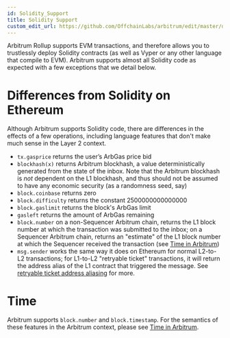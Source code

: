 ```yaml
---
id: Solidity_Support
title: Solidity Support
custom_edit_url: https://github.com/OffchainLabs/arbitrum/edit/master/docs/Solidity_Support.md
---
```


Arbitrum Rollup supports EVM transactions, and therefore allows you to trustlessly deploy Solidity contracts (as well as Vyper or any other language that compile to EVM). Arbitrum supports almost all Solidity code as expected with a few exceptions that we detail below.

# Differences from Solidity on Ethereum

Although Arbitrum supports Solidity code, there are differences in the effects of a few operations, including language features that don't make much sense in the Layer 2 context.

- `tx.gasprice` returns the user’s ArbGas price bid
- `blockhash(x)` returns Arbitrum blockhash, a value deterministically generated from the state of the inbox. Note that the Arbitrum blockhash is _not_ dependent on the L1 blockhash, and thus should not be assumed to have any economic security (as a randomness seed, say)
- `block.coinbase` returns zero
- `block.difficulty` returns the constant 2500000000000000
- `block.gaslimit` returns the block's ArbGas limit
- `gasleft` returns the amount of ArbGas remaining
- `block.number` on a non-Sequencer Arbitrum chain, returns the L1 block number at which the transaction was submitted to the inbox; on a Sequencer Arbitrum chain, returns an "estimate" of the L1 block number at which the Sequencer received the transaction (see [Time in Arbitrum](Time_in_Arbitrum.md))
- `msg.sender` works the same way it does on Ethereum for normal L2-to-L2 transactions; for L1-to-L2 "retryable ticket" transactions, it will return the address alias of the L1 contract that triggered the message. See [retryable ticket address aliasing](L1_L2_Messages.md#address-aliasing) for more.

# Time

Arbitrum supports `block.number` and `block.timestamp`. For the semantics of these features in the Arbitrum context, please see [Time in Arbitrum](Time_in_Arbitrum.md).
